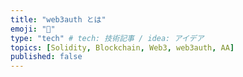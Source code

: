```yaml
---
title: "web3auth とは"
emoji: "🐥"
type: "tech" # tech: 技術記事 / idea: アイデア
topics: [Solidity, Blockchain, Web3, web3auth, AA]
published: false
---
```

